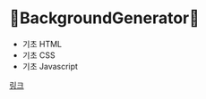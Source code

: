 # 🚥BackgroundGenerator🚥

+ 기초 HTML
+ 기초 CSS
+ 기초 Javascript

[링크](https://ansurtm.github.io/BackgroundGenerator/)
